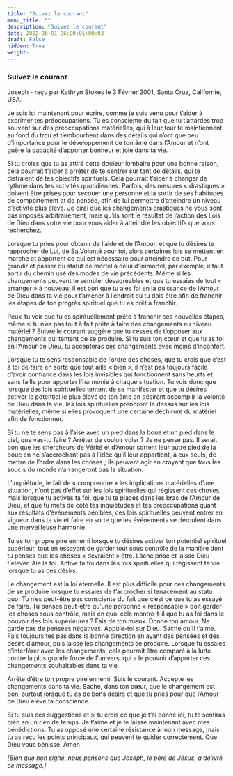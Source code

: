 ```yaml
---
title: "Suivez le courant"
menu_title: ""
description: "Suivez le courant"
date: 2022-06-01 06:00:01+00:03
draft: False
hidden: True
weight:
---
```

### Suivez le courant

Joseph - reçu par Kathryn Stokes le 3 Février 2001, Santa Cruz, Californie, USA.

Je suis ici maintenant pour écrire, comme je suis venu pour t’aider à exprimer tes préoccupations. Tu es consciente du fait que tu t’attardes trop souvent sur des préoccupations matérielles, qui à leur tour te maintiennent au fond du trou et t’embourbent dans des détails qui n’ont que peu d’importance pour le développement de ton âme dans l’Amour et n’ont guère la capacité d’apporter bonheur et joie dans ta vie.

Si tu croies que tu as attiré cette douleur lombaire pour une bonne raison, cela pourrait t’aider à arrêter de te centrer sur tant de détails, qui te distraient de tes objectifs spirituels. Cela pourrait t’aider à changer de rythme dans tes activités quotidiennes. Parfois, des mesures « drastiques » doivent être prises pour secouer une personne et la sortir de ses habitudes de comportement et de pensée, afin de lui permettre d’atteindre un niveau d’activité plus élevé. Je dirai que les changements drastiques ne vous sont pas imposés arbitrairement, mais qu’ils sont le résultat de l’action des Lois de Dieu dans votre vie pour vous aider à atteindre les objectifs que vous recherchez.

Lorsque tu pries pour obtenir de l’aide et de l’Amour, et que tu désires te rapprocher de Lui, de Sa Volonté pour toi, alors certaines lois se mettent en marche et apportent ce qui est nécessaire pour atteindre ce but. Pour grandir et passer du statut de mortel à celui d’immortel, par exemple, il faut sortir du chemin usé des modes de vie précédents. Même si les changements peuvent te sembler désagréables et que tu essaies de tout « arranger » à nouveau, il est bon que tu aies foi en la puissance de l’Amour de Dieu dans ta vie pour t’amener à l’endroit où tu dois être afin de franchir les étapes de ton progrès spirituel que tu es prêt à franchir.

Peux_tu voir que tu es spirituellement prête à franchir ces nouvelles étapes, même si tu n’es pas tout à fait prête à faire des changements au niveau matériel ? Suivre le courant suggère que tu cesses de t’opposer aux changements qui tentent de se produire. Si tu suis ton cœur et que tu as foi en l’Amour de Dieu, tu accepteras ces changements avec moins d’inconfort.

Lorsque tu te sens responsable de l’ordre des choses, que tu crois que c’est à toi de faire en sorte que tout aille « bien », il n’est pas toujours facile d’avoir confiance dans les lois invisibles qui fonctionnent sans heurts et sans faille pour apporter l’harmonie à chaque situation. Tu vois donc que lorsque des lois spirituelles tentent de se manifester et que tu désires activer le potentiel le plus élevé de ton âme en désirant accomplir la volonté de Dieu dans ta vie, les lois spirituelles prendront le dessus sur les lois matérielles, même si elles provoquent une certaine déchirure du matériel afin de fonctionner.

Si tu ne te sens pas à l’aise avec un pied dans la boue et un pied dans le ciel, que vas-tu faire ? Arrêter de vouloir voler ? Je ne pense pas. Il serait bon que les chercheurs de Vérité et d’Amour sortent leur autre pied de la boue en ne s’accrochant pas à l’idée qu’il leur appartient, à eux seuls, de mettre de l’ordre dans les choses ; ils peuvent agir en croyant que tous les soucis du monde n’arrangeront pas la situation.

L’inquiétude, le fait de « comprendre » les implications matérielles d’une situation, n’ont pas d’effet sur les lois spirituelles qui régissent ces choses, mais lorsque tu actives ta foi, que tu te places dans les bras de l’Amour de Dieu, et que tu mets de côté tes inquiétudes et tes préoccupations quant aux résultats d’événements pénibles, ces lois spirituelles peuvent entrer en vigueur dans ta vie et faire en sorte que les événements se déroulent dans une merveilleuse harmonie.

Tu es ton propre pire ennemi lorsque tu désires activer ton potentiel spirituel supérieur, tout en essayant de garder tout sous contrôle de la manière dont tu penses que les choses « devraient » être. Lâche prise et laisse Dieu t'élever. Aie la foi. Active ta foi dans les lois spirituelles qui régissent ta vie lorsque tu as ces désirs.

Le changement est la loi éternelle. Il est plus difficile pour ces changements de se produire lorsque tu essaies de t’accrocher si tenacement au statu quo. Tu n’es peut-être pas consciente du fait que c’est ce que tu as essayé de faire. Tu penses peut-être qu’une personne « responsable » doit garder les choses sous contrôle, mais en quoi cela montre-t-il que tu as foi dans le pouvoir des lois supérieures ? Fais de ton mieux. Donne ton amour. Ne garde pas de pensées négatives. Appuie-toi sur Dieu. Sache qu’Il t’aime. Fais toujours tes pas dans la bonne direction en ayant des pensées et des désirs d’amour, puis laisse les changements se produire. Lorsque tu essaies d’interférer avec les changements, cela pourrait être comparé à la lutte contre la plus grande force de l’univers, qui a le pouvoir d’apporter ces changements souhaitables dans ta vie.

Arrête d’être ton propre pire ennemi. Suis le courant. Accepte les changements dans ta vie. Sache, dans ton cœur, que le changement est bon, surtout lorsque tu as de bons désirs et que tu pries pour que l’Amour de Dieu élève ta conscience.

Si tu suis ces suggestions et si tu crois ce que je t’ai donné ici, tu te sentiras bien en un rien de temps. Je t’aime et je te laisse maintenant avec mes bénédictions. Tu as opposé une certaine résistance à mon message, mais tu as reçu les points principaux, qui peuvent te guider correctement. Que Dieu vous bénisse. Amen.

*[Bien que non signé, nous pensons que Joseph, le père de Jésus, a délivré ce message.]*
